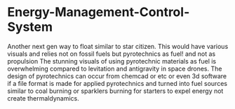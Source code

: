 # Energy-Management-Control-System
Another next gen way to float similar to star citizen. This would have various visuals and relies not on fossil fuels but pyrotechnics as fuel! and not as propulsion
The stunning visuals of using pyrotechnic materials as fuel is overwhelming compared to levitation and antigravity in space drones.
The design of pyrotechnics can occur from chemcad or etc or even 3d software if a file format is made for applied pyrotechnics and turned into fuel sources similar to coal burning or sparklers burning
 for starters to expel energy not create thermaldynamics.
